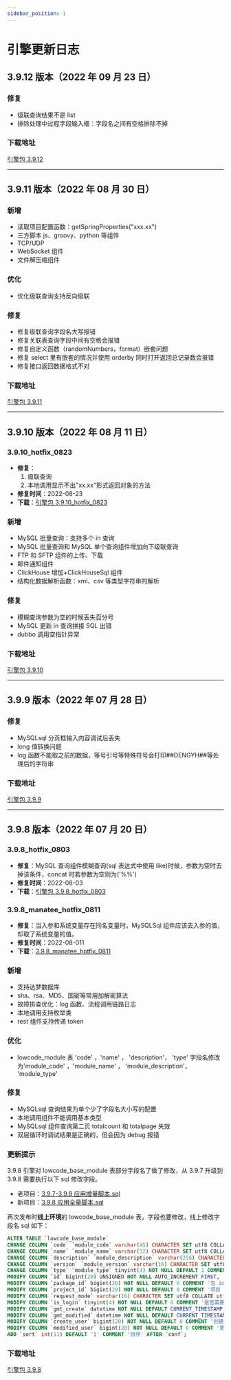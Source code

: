 ```yaml
---
sidebar_position: 1
---
```

# 引擎更新日志
## 3.9.12 版本（2022 年 09 月 23 日）

### 修复
* 级联查询结果不是 list
* 排除处理中过程字段输入框：字段名之间有空格排除不掉

### 下载地址
[引擎包 3.9.12](https://manateeai.oss-cn-hangzhou.aliyuncs.com/deploy/%E5%BC%95%E6%93%8E%E5%8E%86%E5%8F%B2%E7%89%88%E6%9C%AC/3.9.12_manatee.zip)

---

## 3.9.11 版本（2022 年 08 月 30 日）

### 新增
* 读取项目配置函数：getSpringProperties("xxx.xx")
* 三方脚本 js、groovy、python 等组件
* TCP/UDP
* WebSocket 组件
* 文件解压缩组件
### 优化
* 优化级联查询支持反向级联 
### 修复
* 修复级联查询字段名大写报错
* 修复关联表查询字段中间有空格会报错 
* 修复自定义函数（randomNumbers，format）嵌套问题 
* 修复 select 里有嵌套的情况并使用 orderby 同时打开返回总记录数会报错 
* 修复接口返回数据格式不对  


### 下载地址
[引擎包 3.9.11](https://manateeai.oss-cn-hangzhou.aliyuncs.com/deploy/%E5%BC%95%E6%93%8E%E5%8E%86%E5%8F%B2%E7%89%88%E6%9C%AC/3.9.11_manatee0901.zip)

---

## 3.9.10 版本（2022 年 08 月 11 日）

### 3.9.10_hotfix_0823
* **修复**：
    1. 级联查询
    2. 本地调用显示不出"xx.xx"形式返回对象的方法
* **修复时间**：2022-08-23
* **下载**：[引擎包 3.9.10_hotfix_0823](https://manateeai.oss-cn-hangzhou.aliyuncs.com/deploy/%E5%BC%95%E6%93%8E%E5%8E%86%E5%8F%B2%E7%89%88%E6%9C%AC/3.9.10_manatee_hotfix_0823.zip)
### 新增
* MySQL 批量查询：支持多个 in 查询
* MySQL 批量查询和 MySQL 单个查询组件增加向下级联查询
* FTP 和 SFTP 组件的上传、下载
* 邮件通知组件
* ClickHouse 增加+ClickHouseSql 组件
* 结构化数据解析函数：xml、csv 等类型字符串的解析
### 修复
* 模糊查询参数为空的时候丢失百分号
* MySQL 更新 in 查询拼接 SQL 出错
* dubbo 调用空指针异常
 
### 下载地址
[引擎包 3.9.10](https://manateeai.oss-cn-hangzhou.aliyuncs.com/deploy/%E5%BC%95%E6%93%8E%E5%8E%86%E5%8F%B2%E7%89%88%E6%9C%AC/3.9.10_manatee.zip)

---

## 3.9.9 版本（2022 年 07 月 28 日）
### 修复
* MySQLsql 分页框输入内容调试后丢失
* long 值转换问题
* log 函数不能取之前的数据，等号引号等特殊符号会打印##DENGYH##等处理后的字符串

### 下载地址
[引擎包 3.9.9](https://manateeai.oss-cn-hangzhou.aliyuncs.com/deploy/%E5%BC%95%E6%93%8E%E5%8E%86%E5%8F%B2%E7%89%88%E6%9C%AC/3.9.9_manatee.zip)

---




## 3.9.8 版本（2022 年 07 月 20 日）

### 3.9.8_hotfix_0803
* **修复**：MySQL 查询组件模糊查询(sql 表达式中使用 like)时候，参数为空时去掉该条件，concat 时若参数为空则为('%%')
* **修复时间**：2022-08-03
* **下载**：[引擎包 3.9.8_hotfix_0803](https://manateeai.oss-cn-hangzhou.aliyuncs.com/deploy/%E5%BC%95%E6%93%8E%E5%8E%86%E5%8F%B2%E7%89%88%E6%9C%AC/3.9.8_manatee_hotfix_0803.zip)

### 3.9.8_manatee_hotfix_0811
* **修复**：当入参和系统变量存在同名变量时，MySQLSql 组件应该去入参的值，却取了系统变量的值。
* **修复时间**：2022-08-011
* **下载**：[3.9.8_manatee_hotfix_0811](https://manateeai.oss-cn-hangzhou.aliyuncs.com/deploy/%E5%BC%95%E6%93%8E%E5%8E%86%E5%8F%B2%E7%89%88%E6%9C%AC/3.9.8_manatee_hotfix_0811.zip)

### 新增

- 支持达梦数据库
- sha、rsa、MD5、国密等常用加解密算法
- 故障排查优化：log 函数、流程调用链路日志
- 本地调用支持枚举类
- rest 组件支持传递 token
### 优化

- lowcode_module 表  'code' ，'name' ， 'description'， 'type' 字段名修改为'module_code' ，'module_name' ， 'module_description'， 'module_type' 
### 修复

- MySQLsql 查询结果为单个少了字段名大小写的配置
- 本地调用组件不能调用基本类型
- MySQLsql 组件查询第二页 totalcount 和 totalpage 失效
- 双层循环时调试结果是正确的，但会因为 debug 报错

### 更新提示
3.9.8 引擎对 lowcode_base_module 表部分字段名了做了修改，从 3.9.7 升级到 3.9.8 需要执行以下 sql 修改字段。
* 老项目：[3.9.7-3.9.8 应用增量脚本.sql](https://www.yuque.com/attachments/yuque/0/2022/sql/12452833/1662023038993-88670387-5629-4acb-a0e5-d0915089f852.sql?_lake_card=%7B%22src%22%3A%22https%3A%2F%2Fwww.yuque.com%2Fattachments%2Fyuque%2F0%2F2022%2Fsql%2F12452833%2F1662023038993-88670387-5629-4acb-a0e5-d0915089f852.sql%22%2C%22name%22%3A%223.9.7-3.9.8%E5%BA%94%E7%94%A8%E5%A2%9E%E9%87%8F%E8%84%9A%E6%9C%AC.sql%22%2C%22size%22%3A145474%2C%22type%22%3A%22%22%2C%22ext%22%3A%22sql%22%2C%22source%22%3A%22%22%2C%22status%22%3A%22done%22%2C%22mode%22%3A%22title%22%2C%22download%22%3Afalse%2C%22taskId%22%3A%22ub9a69ab9-912a-468e-b231-92af8c17348%22%2C%22taskType%22%3A%22transfer%22%2C%22id%22%3A%22u65de02e7%22%2C%22card%22%3A%22file%22%7D)
* 新项目：[3.9.8 应用全量脚本.sql](https://www.yuque.com/attachments/yuque/0/2022/sql/12452833/1662023039005-ab1e7d24-888f-4967-8945-d7b407258077.sql?_lake_card=%7B%22src%22%3A%22https%3A%2F%2Fwww.yuque.com%2Fattachments%2Fyuque%2F0%2F2022%2Fsql%2F12452833%2F1662023039005-ab1e7d24-888f-4967-8945-d7b407258077.sql%22%2C%22name%22%3A%223.9.8%E5%BA%94%E7%94%A8%E5%85%A8%E9%87%8F%E8%84%9A%E6%9C%AC.sql%22%2C%22size%22%3A385067%2C%22type%22%3A%22%22%2C%22ext%22%3A%22sql%22%2C%22source%22%3A%22%22%2C%22status%22%3A%22done%22%2C%22mode%22%3A%22title%22%2C%22download%22%3Afalse%2C%22taskId%22%3A%22u115a9e40-48ab-4407-bbd8-31d4aaad656%22%2C%22taskType%22%3A%22transfer%22%2C%22id%22%3A%22u8b2e97b6%22%2C%22card%22%3A%22file%22%7D)

再次发布时**线上环境**的 lowcode_base_module 表，字段也要修改，线上修改字段名 sql 如下：
```sql
ALTER TABLE `lowcode_base_module`
CHANGE COLUMN `code` `module_code` varchar(45) CHARACTER SET utf8 COLLATE utf8_general_ci NOT NULL COMMENT '英文名称' AFTER `id`,
CHANGE COLUMN `name` `module_name` varchar(32) CHARACTER SET utf8 COLLATE utf8_general_ci NOT NULL COMMENT 'api 名称' AFTER `module_code`,
CHANGE COLUMN `description` `module_description` varchar(256) CHARACTER SET utf8 COLLATE utf8_general_ci NULL DEFAULT NULL COMMENT '接口描述' AFTER `module_name`,
CHANGE COLUMN `version` `module_version` varchar(16) CHARACTER SET utf8 COLLATE utf8_general_ci NOT NULL DEFAULT 'v1.0.0' COMMENT '版本' AFTER `module_description`,
CHANGE COLUMN `type` `module_type` tinyint(4) NOT NULL DEFAULT 1 COMMENT '接口模块 1   计算模块 2  子模块  0' AFTER `project_id`,
MODIFY COLUMN `id` bigint(20) UNSIGNED NOT NULL AUTO_INCREMENT FIRST,
MODIFY COLUMN `package_id` bigint(20) NOT NULL DEFAULT 0 COMMENT '包 id' AFTER `env`,
MODIFY COLUMN `project_id` bigint(20) NOT NULL DEFAULT 0 COMMENT '项目 id\\n0 代表系统' AFTER `package_id`,
MODIFY COLUMN `request_mode` varchar(16) CHARACTER SET utf8 COLLATE utf8_general_ci NOT NULL DEFAULT 'POST' COMMENT '请求方式：GET/POST' AFTER `module_type`,
MODIFY COLUMN `is_login` tinyint(4) NOT NULL DEFAULT 0 COMMENT '是否需要登录，需要  0  不需要 1' AFTER `request_mode`,
MODIFY COLUMN `gmt_create` datetime NOT NULL DEFAULT CURRENT_TIMESTAMP COMMENT '创建时间' AFTER `valid`,
MODIFY COLUMN `gmt_modified` datetime NOT NULL DEFAULT CURRENT_TIMESTAMP ON UPDATE CURRENT_TIMESTAMP COMMENT '修改时间' AFTER `gmt_create`,
MODIFY COLUMN `create_user` bigint(20) NOT NULL DEFAULT 0 COMMENT '创建用户 id' AFTER `interrupt`,
MODIFY COLUMN `modified_user` bigint(20) NOT NULL DEFAULT 0 COMMENT '更新用户 id' AFTER `create_user`,
ADD `sort` int(11) DEFAULT '1' COMMENT '排序' AFTER `conf`;
```

### 下载地址
[引擎包 3.9.8](https://manateeai.oss-cn-hangzhou.aliyuncs.com/deploy/%E5%BC%95%E6%93%8E%E5%8E%86%E5%8F%B2%E7%89%88%E6%9C%AC/3.9.8_manatee.zip)